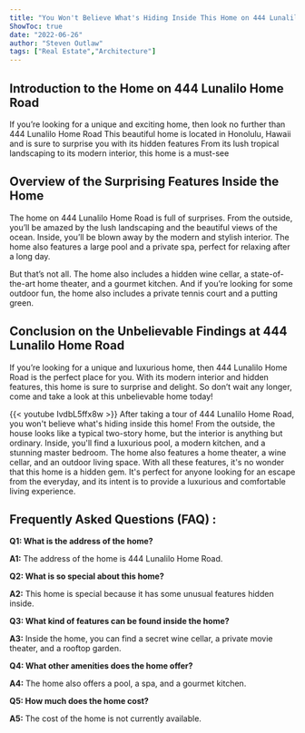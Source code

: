 ```yaml
---
title: "You Won't Believe What's Hiding Inside This Home on 444 Lunalilo Home Road!"
ShowToc: true 
date: "2022-06-26"
author: "Steven Outlaw" 
tags: ["Real Estate","Architecture"]
---
```

## Introduction to the Home on 444 Lunalilo Home Road

If you’re looking for a unique and exciting home, then look no further than 444 Lunalilo Home Road This beautiful home is located in Honolulu, Hawaii and is sure to surprise you with its hidden features From its lush tropical landscaping to its modern interior, this home is a must-see

## Overview of the Surprising Features Inside the Home

The home on 444 Lunalilo Home Road is full of surprises. From the outside, you’ll be amazed by the lush landscaping and the beautiful views of the ocean. Inside, you’ll be blown away by the modern and stylish interior. The home also features a large pool and a private spa, perfect for relaxing after a long day.

But that’s not all. The home also includes a hidden wine cellar, a state-of-the-art home theater, and a gourmet kitchen. And if you’re looking for some outdoor fun, the home also includes a private tennis court and a putting green.

## Conclusion on the Unbelievable Findings at 444 Lunalilo Home Road

If you’re looking for a unique and luxurious home, then 444 Lunalilo Home Road is the perfect place for you. With its modern interior and hidden features, this home is sure to surprise and delight. So don’t wait any longer, come and take a look at this unbelievable home today!

{{< youtube IvdbL5ffx8w >}} 
After taking a tour of 444 Lunalilo Home Road, you won't believe what's hiding inside this home! From the outside, the house looks like a typical two-story home, but the interior is anything but ordinary. Inside, you'll find a luxurious pool, a modern kitchen, and a stunning master bedroom. The home also features a home theater, a wine cellar, and an outdoor living space. With all these features, it's no wonder that this home is a hidden gem. It's perfect for anyone looking for an escape from the everyday, and its intent is to provide a luxurious and comfortable living experience.

## Frequently Asked Questions (FAQ) :
**Q1: What is the address of the home?**

**A1:** The address of the home is 444 Lunalilo Home Road.

**Q2: What is so special about this home?**

**A2:** This home is special because it has some unusual features hidden inside.

**Q3: What kind of features can be found inside the home?**

**A3:** Inside the home, you can find a secret wine cellar, a private movie theater, and a rooftop garden.

**Q4: What other amenities does the home offer?**

**A4:** The home also offers a pool, a spa, and a gourmet kitchen.

**Q5: How much does the home cost?**

**A5:** The cost of the home is not currently available.




